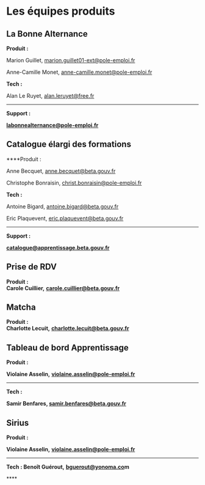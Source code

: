 # Les équipes produits

## La Bonne Alternance

**Produit :** 

Marion Guillet, [marion.guillet01-ext@pole-emploi.fr](mailto:marion.guillet01-ext@pole-emploi.fr) 

Anne-Camille Monet, [anne-camille.monet@pole-emploi.fr](mailto:anne-camille.monet@pole-emploi.fr)  


**Tech :** 

Alan Le Ruyet, alan.leruyet@free.fr  
****

**Support :** 

[**labonnealternance@pole-emploi.fr**](mailto:labonnealternance@pole-emploi.fr)  


## Catalogue élargi des formations

  
****Produit : 

Anne Becquet, anne.becquet@beta.gouv.fr 

Christophe Bonraisin, christ.bonraisin@pole-emploi.fr   


**Tech :** 

Antoine Bigard, [antoine.bigard@beta.gouv.fr](mailto:antoine.bigard@beta.gouv.fr)

Eric Plaquevent, [eric.plaquevent@beta.gouv.fr](mailto:eric.plaquevent@beta.gouv.fr)  
  
****

**Support :** 

[**catalogue@apprentissage.beta.gouv.fr**](mailto:catalogue@apprentissage.beta.gouv.fr)  


## **Prise de RDV**

**Produit :  
Carole Cuillier,** [**carole.cuillier@beta.gouv.fr**](mailto:carole.cuillier@beta.gouv.fr)

## **Matcha**

**Produit :   
Charlotte Lecuit,** [**charlotte.lecuit@beta.gouv.fr**](mailto:charlotte.lecuit@beta.gouv.fr)

## **Tableau de bord Apprentissage**

**Produit :** 

**Violaine Asselin,** [**violaine.asselin@pole-emploi.fr**](mailto:violaine.asselin@pole-emploi.fr)  
****

**Tech :**

**Samir Benfares, samir.benfares@beta.gouv.fr**

## Sirius

**Produit :**

**Violaine Asselin,** [**violaine.asselin@pole-emploi.fr**](mailto:violaine.asselin@pole-emploi.fr)  
****

**Tech : Benoît Guérout,** [**bguerout@yonoma.co**](mailto:bguerout@yonoma.com)**m**

\*\*\*\*

